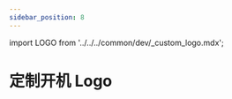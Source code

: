 ```yaml
---
sidebar_position: 8
---
```


import LOGO from '../../../common/dev/\_custom_logo.mdx';

# 定制开机 Logo

<LOGO uboot_develop="../u-boot" product="Radxa ROCK 3A" rsetup_path="../radxa-os/rsetup#update-bootloader" />
